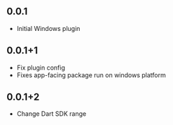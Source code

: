 ## 0.0.1

* Initial Windows plugin

## 0.0.1+1

* Fix plugin config
* Fixes app-facing package run on windows platform

## 0.0.1+2

* Change Dart SDK range
